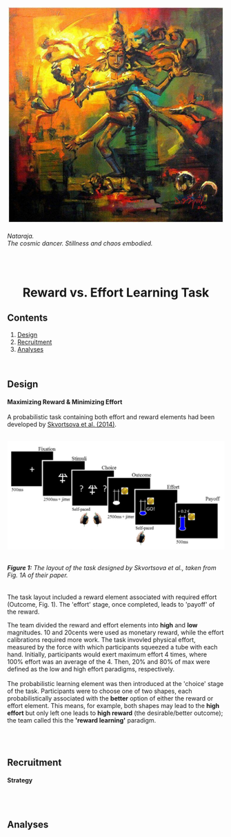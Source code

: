 <p align="center"> <img width="500" src="imgs/task.jpeg" alt="triumvirate"> </p>

###### *Nataraja.*<br>*The cosmic dancer. Stillness and chaos embodied.*
<br>

<h1 align="center"> Reward vs. Effort Learning Task </h1>

## Contents
1. [Design](task.md#design)<br>
2. [Recruitment](task.md#recruitment)<br>
3. [Analyses](task.md#analyses)<br>

<br>

## Design
#### Maximizing Reward & Minimizing Effort
A probabilistic task containing both effort and reward elements had been developed by [Skvortsova et al. (2014)](https://doi.org/10.1523/JNEUROSCI.1350-14.2014).
<br>
<br>
<p align="center"> <img width="600" src="imgs/task_layout.jpeg" alt="task"></p><br>
<i><b>Figure 1:</b> The layout of the task designed by Skvortsova et al., taken from Fig. 1A of their paper.</i>
<br>
<br>
<br>
The task layout included a reward element associated with required effort (Outcome, Fig. 1). The 'effort' stage, once completed, leads to 'payoff' of the reward.
<br>

The team divided the reward and effort elements into **high** and **low** magnitudes. 10 and 20cents were used as monetary reward, while the effort calibrations required more work. The task invovled physical effort, measured by the force with which participants squeezed a tube with each hand. Initially, participants would exert maximum effort 4 times, where 100% effort was an average of the 4. Then, 20% and 80% of max were defined as the low and high effort paradigms, respectively.
<br>
<br>
The probabilistic learning element was then introduced at the 'choice' stage of the task. Participants were to choose one of two shapes, each probabilistically associated with the **better** option of either the reward or effort element. This means, for example, both shapes may lead to the **high effort** but only left one leads to **high reward** (the desirable/better outcome); the team called this the **'reward learning'** paradigm.    

<br>
<br>

## Recruitment
#### Strategy

<br>
<br>

## Analyses

<br>
<br>
